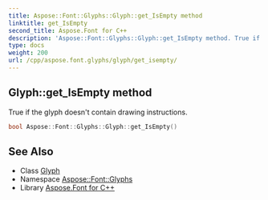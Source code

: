 ```yaml
---
title: Aspose::Font::Glyphs::Glyph::get_IsEmpty method
linktitle: get_IsEmpty
second_title: Aspose.Font for C++
description: 'Aspose::Font::Glyphs::Glyph::get_IsEmpty method. True if the glyph doesn''t contain drawing instructions in C++.'
type: docs
weight: 200
url: /cpp/aspose.font.glyphs/glyph/get_isempty/
---
```

## Glyph::get_IsEmpty method


True if the glyph doesn't contain drawing instructions.

```cpp
bool Aspose::Font::Glyphs::Glyph::get_IsEmpty()
```

## See Also

* Class [Glyph](../)
* Namespace [Aspose::Font::Glyphs](../../)
* Library [Aspose.Font for C++](../../../)
